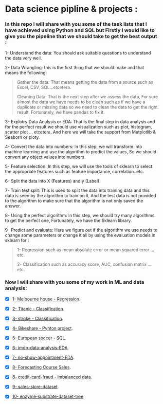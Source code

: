 # Data science pipline & projects :

### In this repo I will share with you some of the task lists that I have achieved using Python and SQL but Firstly I would like to give you the pipeline that we should take to get the best output :

1- Understand the data: You should ask suitable questions to understand the data very well.

2- Data Wrangling: this is the first thing that we should make and that means the following:
> Gather the data: That means getting the data from a source such as Excel, CSV, SQL...etcetera.
> 
> Cleaning Data: That is the next step after we assess the data, For sure almost the data we have needs to be clean such as if we have a duplicate or missing data so we need to clean the data to get the right result, Fortunately, we have pandas to fix it.
 
3- Explotry Data Analysis or EDA: That is the final step in data analysis and for the perfect result we should use visualization such as plot, histogram, scatter plot ... etcetera, And here we will take the support from Matplotlib & Seaborn or ploty.

4- Convert the data into numbers: In this step, we will transform into machine learning and use the algorithm to predict the values, So we should convert any object values into numbers.

5- Feature selection: In this step, we will use the tools of sklearn to select the appropriate features such as feature importance, correlation..etc.

6- Split the data into X (Features) and y (Label).

7- Train test split: This is used to split the data into training data and this data is seen by the algorithm to train on it, And the test data is not provided to the algorithm to make sure that the algorithm is not only saved the answer.

8- Using the perfect algorithm: In this step, we should try many algorithms to get the perfect one, Fortunately, we have the Sklearn library.

9- Predict and evaluate: Here we figure out if the algorithm we use needs to change some parameters or change it all by using the evaluation models in sklearn for :
> 1- Regression such as mean absolute error or mean squared error ... etc.
> 
> 2- Classification such as accuracy score, AUC, confusion matrix ... etc.

### Now I will share with you some of my work in ML and data analysis:

- [x] [1- Melbourne house - Regression](https://github.com/MohamedTahaOuf/Data-Science-Pipeline-Tasks/blob/main/Data/1-%20melbourne-house-gridsearchcv-randomforestregressor.ipynb).

- [x] [2- Titanic - Classification](https://github.com/MohamedTahaOuf/Data-Science-Pipeline-Tasks/blob/main/Data/2-%20titanic-eda-ml.ipynb).

- [x] [3- stroke - Classification](https://github.com/MohamedTahaOuf/Data-Science-Pipeline-Tasks/blob/main/Data/3-%20stroke-database.ipynb).

- [x] [4- Bikeshare - Pyhton project](https://github.com/MohamedTahaOuf/Data-Science-Pipeline-Tasks/blob/main/Data/4-%20bikeshare%20-%20Udacity.ipynb).

- [x] [5- European soccer - SQL](https://github.com/MohamedTahaOuf/Data-Science-Pipeline-Tasks/blob/main/Data/5-%20European%20soccer-SQL.ipynb).

- [x] [6- imdb-data-analysis-EDA](https://github.com/MohamedTahaOuf/Data-Science-Pipeline-Tasks/blob/main/Data/6-%20imdb-data-analysis-eda.ipynb).

- [x] [7- no-show-appointment-EDA](https://github.com/MohamedTahaOuf/Data-Science-Pipeline-Tasks/blob/main/Data/7-%20no-show-appointment.ipynb).

- [x] [8- Forecasting Course Sales](https://github.com/MohamedTahaOuf/Data-Science-Pipeline-Tasks/blob/main/Data/7-%20no-show-appointment.ipynb).

- [x] [8- credit-card-fraud - imbalanced data](https://github.com/MohamedTahaOuf/Data-Science-Pipeline-Tasks/blob/main/Data/8-%20credit-card-fraud-oversampling-undersampling.ipynb).

- [x] [9- sales-store-dataset](https://github.com/MohamedTahaOuf/Data-Science-Pipeline-Tasks/blob/main/Data/009-%20sales-store-dataset.ipynb).


- [x] [10- enzyme-substrate-dataset-tree](https://github.com/MohamedTahaOuf/Data-Science-Pipeline-Tasks/blob/main/Data/010-%20enzyme-substrate-dataset-tree.ipynb).

